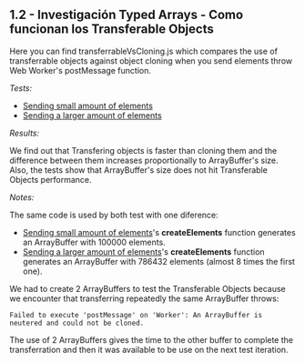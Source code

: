 1.2 - Investigación Typed Arrays - Como funcionan los Transferable Objects
----------------------------

Here you can find transferrableVsCloning.js which compares the use of transferrable objects against object cloning when you send elements throw Web Worker's postMessage function.

*Tests:*
* [Sending small amount of elements](http://jsperf.com/transferrable-vs-cloning)
* [Sending a larger amount of elements](http://jsperf.com/long-transferrable-vs-cloning)

*Results:*

We find out that Transfering objects is faster than cloning them and the difference between them increases proportionally to ArrayBuffer's size.
Also, the tests show that ArrayBuffer's size does not hit Transferable Objects performance.

*Notes:*

The same code is used by both test with one diference:
* [Sending small amount of elements](http://jsperf.com/transferrable-vs-cloning)'s **createElements** function generates an ArrayBuffer with 100000 elements.
* [Sending a larger amount of elements](http://jsperf.com/transferrable-vs-cloning)'s **createElements** function generates an ArrayBuffer with 786432 elements (almost 8 times the first one).

We had to create 2 ArrayBuffers to test the Transferable Objects because we encounter that transferring repeatedly the same ArrayBuffer throws:
```
Failed to execute 'postMessage' on 'Worker': An ArrayBuffer is neutered and could not be cloned.
```
The use of 2 ArrayBuffers gives the time to the other buffer to complete the transferration and then it was available to be use on the next test iteration.
